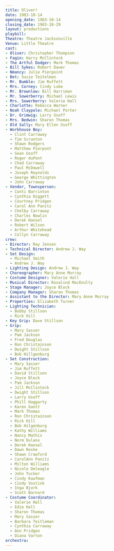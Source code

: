 ```yaml
---
title: Oliver!
date: 1983-10-14
opening_date: 1983-10-14
closing_date: 1983-10-29
layout: productions
playbill:
Theatre: Theatre Jacksonville
Venue: Little Theatre
cast:
- Oliver: Christopher Thompson
- Fagin: Harry McClintock
- The Artful Dodger: Mark Thomas
- Bill Sykes: Robert Dauer
- Nmancy: Julie Pierpoint
- Bet: Susie Teitelman
- Mr. Bumble: Jim Ruffett
- Mrs. Corney: Cindy Lube
- Mr. Brownlow: Bill Harriman
- Mr. Sowerberry: Michael Lewis
- Mrs. Sowerberry: Valerie Hall
- Charlotte: Rebecca Warner
- Noah Claypole: Michael Porter
- Dr. Grimwig: Larry Usoff
- Mrs. Bedwin: Sharon Thomas
- Old Sally: Mary Ellen Usoff
- Workhouse Boy:
  - Clint Carraway
  - Tim Scranton
  - Shawn Rodgers
  - Matthew Pierpont
  - Sean Usoff
  - Roger duPont
  - Chad Carraway
  - Paul McDowell
  - Joseph Reynolds
  - George Whittington
  - John Carraway
- Vendor, Townsperson:
  - Conti Barrinton
  - Cynthia Diggett
  - Courtney Pridgen
  - Carol Ann Panitz
  - Chelby Carraway
  - Charles Nowlin
  - Derek Hansel
  - Robert Wilson
  - Arthur Whitehead
  - Collyn Carraway
crew:
- Director: Ray Jensen
- Technical Director: Andrew J. Way
- Set Design:
  - Michael Smith
  - Andrew J. Way
- Lighting Design: Andrew J. Way
- Choreographer: Mary Anne Murray
- Costume Designer: Valerie Hall
- Musical Director: Rosalind MacEnulty
- Stage Manager: Joyce Block
- Company Manager: Sharon Thomas
- Assistant to the Director: Mary Anne Murray
- Properties: Elizabeth Turner
- Lighting Technician:
  - Bobby Stillson
  - Rick Hill
- Key Grip: Dave Stillson
- Grip:
  - Mary Sasser
  - Pam Jackson
  - Fred Douglas
  - Ron Christainson
  - Dwight Stillson
  - Bob Hillgenburg
- Set Construction:
  - Mary Sasser
  - Jim Ruffett
  - David Stillson
  - Joyce Block
  - Pam Jackson
  - Jill McClintock
  - Dwight Stillson
  - Larry Usoff
  - Phill Haggarty
  - Karen Gantt
  - Mark Thomas
  - Ron Christainson
  - Rick Hill
  - Bob Hilgenburg
  - Kathy Williams
  - Nancy Mathis
  - Norm Dulanx
  - Derek Hansel
  - Dawn Roske
  - Shawn Crawford
  - CarolAnn Panitz
  - Milton Williams
  - Nicole Deleagle
  - John Tucker
  - Cindy Kaufman
  - Cindy Vostink
  - Inga Bjork
  - Scott Barnard
- Costume Coordinator:
  - Valerie Hall
  - Edie Hall
  - Sharon Thomas
  - Mary Sasser
  - Barbara Teitleman
  - Cynthia Carraway
  - Ann Pridgen
  - Diana Varton
orchestra:
---
```


